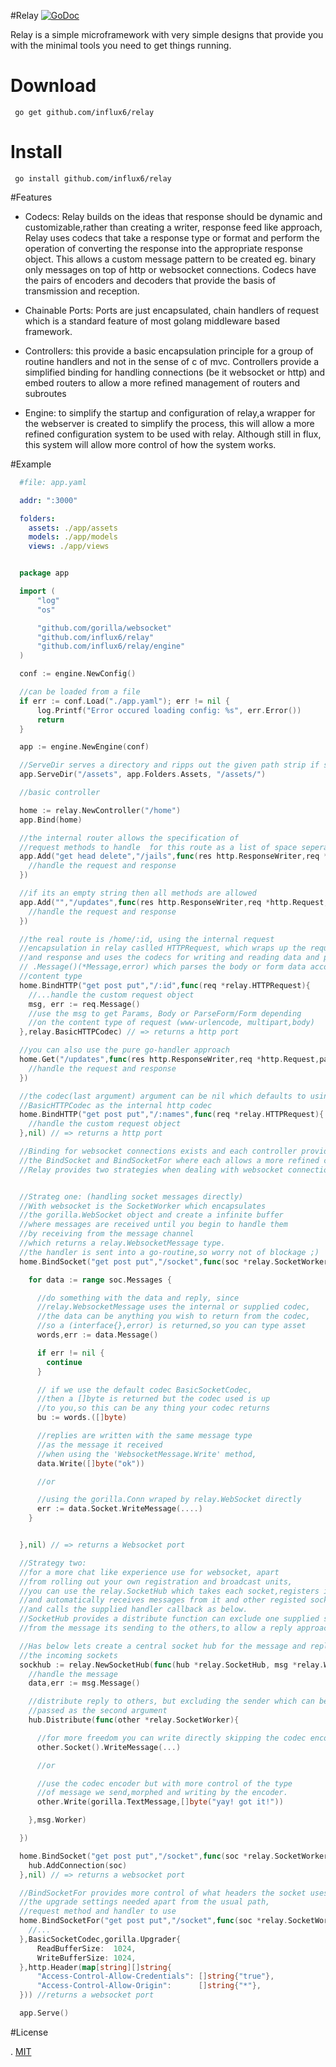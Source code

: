 #Relay
[![GoDoc](http://img.shields.io/badge/go-documentation-blue.svg?style=flat-square)](http://godoc.org/github.com/influx6/relay)

Relay is a simple microframework with very simple designs that provide you with the minimal tools you need to get things running.

# Download

     go get github.com/influx6/relay

# Install

     go install github.com/influx6/relay


#Features

  - Codecs: Relay builds on the ideas that response should be dynamic and customizable,rather than creating a writer, response feed like approach, Relay uses codecs that take a response type or format and perform the operation of converting the response into the appropriate response object. This allows a custom message pattern to be created eg. binary only messages on top of http or websocket connections. Codecs have the pairs of encoders and decoders that provide the basis of transmission and reception.

  - Chainable Ports: Ports are just encapsulated, chain handlers of request which is a standard feature of most golang middleware based framework.

  - Controllers: this provide a basic encapsulation principle for a group of routine handlers and not in the sense of c of mvc. Controllers provide a simplified binding for handling connections (be it websocket or http) and embed routers to allow a more refined management of routers and subroutes

  - Engine: to simplify the startup and configuration of relay,a wrapper for the webserver is created to simplify the process, this will allow a more refined configuration system to be used with relay. Although still in flux, this system will allow more control of how the system works.

#Example

  ```yaml  
    #file: app.yaml

    addr: ":3000"

    folders:
      assets: ./app/assets
      models: ./app/models
      views: ./app/views

  ```

  ```go

    package app

    import (
    	"log"
    	"os"

    	"github.com/gorilla/websocket"
    	"github.com/influx6/relay"
    	"github.com/influx6/relay/engine"
    )

    conf := engine.NewConfig()

    //can be loaded from a file
  	if err := conf.Load("./app.yaml"); err != nil {
  		log.Printf("Error occured loading config: %s", err.Error())
  		return
  	}

  	app := engine.NewEngine(conf)

    //ServeDir serves a directory and ripps out the given path strip if supplied
  	app.ServeDir("/assets", app.Folders.Assets, "/assets/")

    //basic controller

    home := relay.NewController("/home")
    app.Bind(home)

    //the internal router allows the specification of
    //request methods to handle  for this route as a list of space seperated values
    app.Add("get head delete","/jails",func(res http.ResponseWriter,req *http.Request,params relay.Collector){
      //handle the request and response
    })

    //if its an empty string then all methods are allowed
    app.Add("","/updates",func(res http.ResponseWriter,req *http.Request,params relay.Collector){
      //handle the request and response
    })

    //the real route is /home/:id, using the internal request
    //encapsulation in relay caslled HTTPRequest, which wraps up the request
    //and response and uses the codecs for writing and reading data and provides a
    // .Message()(*Message,error) which parses the body or form data according to the
    //content type
    home.BindHTTP("get post put","/:id",func(req *relay.HTTPRequest){
      //...handle the custom request object
      msg, err := req.Message()
      //use the msg to get Params, Body or ParseForm/Form depending
      //on the content type of request (www-urlencode, multipart,body)
    },relay.BasicHTTPCodec) // => returns a http port

    //you can also use the pure go-handler approach
    home.Get("/updates",func(res http.ResponseWriter,req *http.Request,params relay.Collector){
      //handle the request and response
    })

    //the codec(last argument) argument can be nil which defaults to using the
    //BasicHTTPCodec as the internal http codec
    home.BindHTTP("get post put","/:names",func(req *relay.HTTPRequest){
      //handle the custom request object
    },nil) // => returns a http port

    //Binding for websocket connections exists and each controller provides
    //the BindSocket and BindSocketFor where each allows a more refined control on arguments.
    //Relay provides two strategies when dealing with websocket connections:


    //Strateg one: (handling socket messages directly)
    //With websocket is the SocketWorker which encapsulates
    //the gorilla.WebSocket object and create a infinite buffer
    //where messages are received until you begin to handle them
    //by receiving from the message channel
    //which returns a relay.WebsocketMessage type.
    //the handler is sent into a go-routine,so worry not of blockage ;)
    home.BindSocket("get post put","/socket",func(soc *relay.SocketWorker){

      for data := range soc.Messages {

        //do something with the data and reply, since
        //relay.WebsocketMessage uses the internal or supplied codec,
        //the data can be anything you wish to return from the codec,
        //so a (interface{},error) is returned,so you can type asset
        words,err := data.Message()

        if err != nil {
          continue
        }

        // if we use the default codec BasicSocketCodec,
        //then a []byte is returned but the codec used is up
        //to you,so this can be any thing your codec returns
        bu := words.([]byte)

        //replies are written with the same message type
        //as the message it received
        //when using the 'WebsocketMessage.Write' method,
        data.Write([]byte("ok"))

        //or

        //using the gorilla.Conn wraped by relay.WebSocket directly
        err := data.Socket.WriteMessage(....)
      }


    },nil) // => returns a Websocket port

    //Strategy two:
    //for a more chat like experience use for websocket, apart
    //from rolling out your own registration and broadcast units,
    //you can use the relay.SocketHub which takes each socket,registers it
    //and automatically receives messages from it and other registed sockets
    //and calls the supplied handler callback as below.
    //SocketHub provides a distribute function can exclude one supplied socket
    //from the message its sending to the others,to allow a reply approach

    //Has below lets create a central socket hub for the message and reply process of
    //the incoming sockets
    sockhub := relay.NewSocketHub(func(hub *relay.SocketHub, msg *relay.WebsocketMessage){
      //handle the message
      data,err := msg.Message()

      //distribute reply to others, but excluding the sender which can be
      //passed as the second argument
      hub.Distribute(func(other *relay.SocketWorker){

        //for more freedom you can write directly skipping the codec encoder
        other.Socket().WriteMessage(...)

        //or

        //use the codec encoder but with more control of the type
        //of message we send,morphed and writing by the encoder.
        other.Write(gorilla.TextMessage,[]byte("yay! got it!"))

      },msg.Worker)

    })

    home.BindSocket("get post put","/socket",func(soc *relay.SocketWorker){
      hub.AddConnection(soc)
    },nil) // => returns a websocket port

    //BindSocketFor provides more control of what headers the socket uses,
    //the upgrade settings needed apart from the usual path,
    //request method and handler to use
    home.BindSocketFor("get post put","/socket",func(soc *relay.SocketWorker){
      //...
    },BasicSocketCodec,gorilla.Upgrader{
    	ReadBufferSize:  1024,
    	WriteBufferSize: 1024,
    },http.Header(map[string][]string{
    	"Access-Control-Allow-Credentials": []string{"true"},
    	"Access-Control-Allow-Origin":      []string{"*"},
    })) //returns a websocket port

  	app.Serve()
  ```

#License

  . [MIT]()
